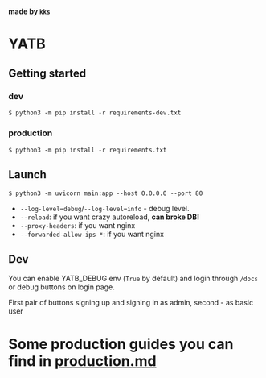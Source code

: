 #### made by `kks`
# YATB

## Getting started

### dev
`$ python3 -m pip install -r requirements-dev.txt`
### production
`$ python3 -m pip install -r requirements.txt`

## Launch
`$ python3 -m uvicorn main:app --host 0.0.0.0 --port 80`

* `--log-level=debug`/`--log-level=info` - debug level.
* `--reload`: if you want crazy autoreload, **can broke DB!**
* `--proxy-headers`: if you want nginx
* `--forwarded-allow-ips *`: if you want nginx

## Dev
You can enable YATB_DEBUG env (`True` by default) and login through `/docs` or debug buttons on login page.

First pair of buttons signing up and signing in as admin, second - as basic user

# Some production guides you can find in [production.md](production.md)
